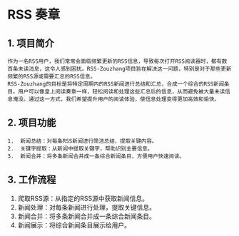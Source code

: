 # RSS 奏章

## 1. 项目简介
    作为一名RSS用户，我们常常会面临频繁更新的RSS信息，导致每次打开RSS阅读器时，都有数百条未读消息，这令人感到困扰。RSS-Zouzhang项目旨在解决这一问题，特别是对于那些更新频繁的RSS源或需要汇总的RSS信息。
    RSS-Zouzhang的目标是将特定周期内的RSS新闻进行总结和汇总，合成一个综合的RSS新闻条目。用户可以像皇上阅读奏章一样，轻松阅读和处理这些汇总后的信息，从而避免被大量未读信息淹没。通过这一方式，我们希望提升用户的阅读体验，使信息处理变得更加高效和愉快。

## 2. 项目功能
	1.	新闻总结：对每条RSS新闻进行简洁总结，提取关键内容。
	2.	关键字提取：从新闻中提取关键字，帮助识别主要信息。
	3.	新闻合并：将多条新闻合并成一条综合新闻条目，方便用户快速阅读。

## 3. 工作流程
  1.	爬取RSS源：从指定的RSS源中获取新闻信息。
  2.	新闻处理：对每条新闻进行处理，提取关键信息。
  3.	新闻合并：将多条新闻合并成一条综合新闻条目。
  4.	新闻展示：将综合新闻条目展示给用户。